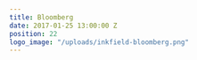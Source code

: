 ```yaml
---
title: Bloomberg
date: 2017-01-25 13:00:00 Z
position: 22
logo_image: "/uploads/inkfield-bloomberg.png"
---
```



